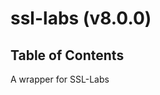 # ssl-labs (v8.0.0)

## Table of Contents



A wrapper for SSL-Labs

<!-- Generated by documentation.js. Update this documentation by updating the source code. -->

